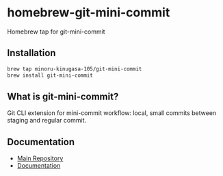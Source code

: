 # homebrew-git-mini-commit

Homebrew tap for git-mini-commit

## Installation

```bash
brew tap minoru-kinugasa-105/git-mini-commit
brew install git-mini-commit
```

## What is git-mini-commit?

Git CLI extension for mini-commit workflow: local, small commits between staging and regular commit.

## Documentation

- [Main Repository](https://github.com/minoru-kinugasa-105/git-mini-commit)
- [Documentation](https://github.com/minoru-kinugasa-105/git-mini-commit#readme)
